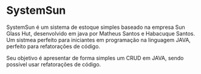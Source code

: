 # SystemSun

SystemSun é um sistema de estoque simples baseado na empresa Sun Glass Hut, desenvolvido em java por Matheus Santos e Habacuque Santos. Um sistmea perfeito para iniciantes em programação na linguagem JAVA, perfeito para refatorações de código. 

Seu objetivo é apresentar de forma simples um CRUD em JAVA, sendo possível usar refatorações de código.
